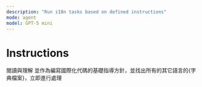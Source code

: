 ```yaml
---
description: "Run i18n tasks based on defined instructions"
mode: agent
model: GPT-5 mini
---
```


# Instructions

閱讀與理解 [](../instructions/i18n.instructions.md) 並作為編寫國際化代碼的基礎指導方針，並找出所有的其它語言的{字典檔案}，立即進行處理
